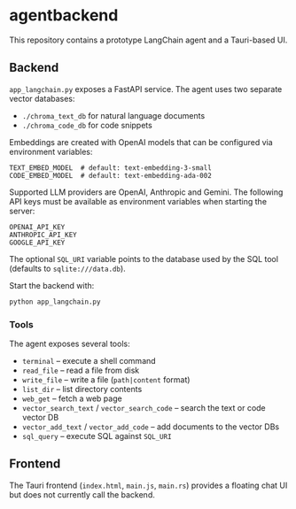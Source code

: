 # agentbackend

This repository contains a prototype LangChain agent and a Tauri-based UI.

## Backend

`app_langchain.py` exposes a FastAPI service. The agent uses two separate vector databases:

- `./chroma_text_db` for natural language documents
- `./chroma_code_db` for code snippets

Embeddings are created with OpenAI models that can be configured via environment variables:

```
TEXT_EMBED_MODEL  # default: text-embedding-3-small
CODE_EMBED_MODEL  # default: text-embedding-ada-002
```

Supported LLM providers are OpenAI, Anthropic and Gemini. The following API keys must be available as environment variables when starting the server:

```
OPENAI_API_KEY
ANTHROPIC_API_KEY
GOOGLE_API_KEY
```

The optional `SQL_URI` variable points to the database used by the SQL tool (defaults to `sqlite:///data.db`).

Start the backend with:

```bash
python app_langchain.py
```

### Tools

The agent exposes several tools:

- `terminal` – execute a shell command
- `read_file` – read a file from disk
- `write_file` – write a file (`path|content` format)
- `list_dir` – list directory contents
- `web_get` – fetch a web page
- `vector_search_text` / `vector_search_code` – search the text or code vector DB
- `vector_add_text` / `vector_add_code` – add documents to the vector DBs
- `sql_query` – execute SQL against `SQL_URI`

## Frontend

The Tauri frontend (`index.html`, `main.js`, `main.rs`) provides a floating chat UI but does not currently call the backend.
